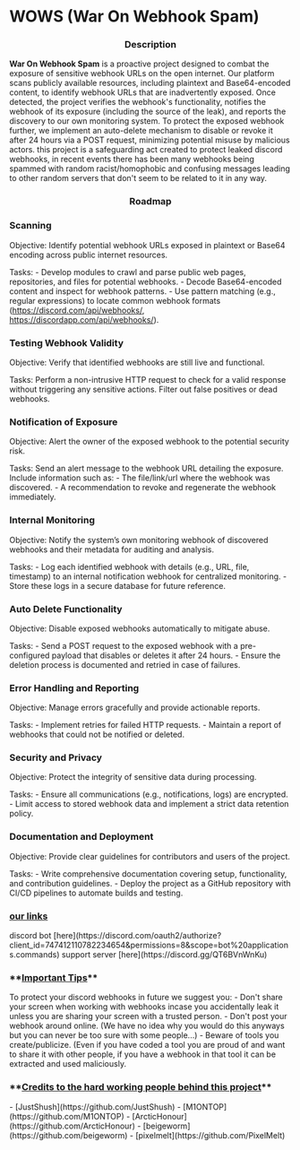 <h1>WOWS (War On Webhook Spam)</h1>

<h3 align="center"> Description </h3>

**War On Webhook Spam** is a proactive project designed to combat the exposure of sensitive webhook URLs on the open internet. Our platform scans publicly available resources, including plaintext and Base64-encoded content, to identify webhook URLs that are inadvertently exposed. Once detected, the project verifies the webhook's functionality, notifies the webhook of its exposure (including the source of the leak), and reports the discovery to our own monitoring system. To protect the exposed webhook further, we implement an auto-delete mechanism to disable or revoke it after 24 hours via a POST request, minimizing potential misuse by malicious actors.
this project is a safeguarding act created to protect leaked discord webhooks, in recent events there has been many webhooks being spammed with random racist/homophobic and confusing messages leading to other random servers that don't seem to be related to it in any way.

<h3 align="center"> Roadmap </h3>

  <h3 align="left">Scanning</h3>
  
  Objective: Identify potential webhook URLs exposed in plaintext or Base64 encoding across public internet resources.
        
  Tasks:
            - Develop modules to crawl and parse public web pages, repositories, and files for potential webhooks.
            - Decode Base64-encoded content and inspect for webhook patterns.
            - Use pattern matching (e.g., regular expressions) to locate common webhook formats (https://discord.com/api/webhooks/, https://discordapp.com/api/webhooks/).


  <h3 align="left">Testing Webhook Validity</h3>
  
  Objective: Verify that identified webhooks are still live and functional.
  
  Tasks:
            Perform a non-intrusive HTTP request to check for a valid response without triggering any sensitive actions.
            Filter out false positives or dead webhooks.
            

  <h3 align="left">Notification of Exposure</h3>
  
  Objective: Alert the owner of the exposed webhook to the potential security risk.
  
  Tasks:
            Send an alert message to the webhook URL detailing the exposure.
            Include information such as:
                - The file/link/url where the webhook was discovered.
                - A recommendation to revoke and regenerate the webhook immediately.


  <h3 align="left">Internal Monitoring</h3>
  
  Objective: Notify the system’s own monitoring webhook of discovered webhooks and their metadata for auditing and analysis.
  
  Tasks:
            - Log each identified webhook with details (e.g., URL, file, timestamp) to an internal notification webhook for centralized monitoring.
            - Store these logs in a secure database for future reference.


  <h3 align="left">Auto Delete Functionality</h3>
  
  Objective: Disable exposed webhooks automatically to mitigate abuse.
  
  Tasks:
            - Send a POST request to the exposed webhook with a pre-configured payload that disables or deletes it after 24 hours.
            - Ensure the deletion process is documented and retried in case of failures.


  <h3 align="left">Error Handling and Reporting</h3>
  
  Objective: Manage errors gracefully and provide actionable reports.

  Tasks:
            - Implement retries for failed HTTP requests.
            - Maintain a report of webhooks that could not be notified or deleted.


  <h3 align="left">Security and Privacy</h3>
  
  Objective: Protect the integrity of sensitive data during processing.
  
  Tasks:
            - Ensure all communications (e.g., notifications, logs) are encrypted.
            - Limit access to stored webhook data and implement a strict data retention policy.


  <h3 align="left">Documentation and Deployment</h3>
  
  Objective: Provide clear guidelines for contributors and users of the project.
  
  Tasks:
            - Write comprehensive documentation covering setup, functionality, and contribution guidelines.
            - Deploy the project as a GitHub repository with CI/CD pipelines to automate builds and testing.

<h3 align="left"><ins>our  links</ins></h3>
discord bot [here](https://discord.com/oauth2/authorize?client_id=747412110782234654&permissions=8&scope=bot%20applications.commands)
support server [here](https://discord.gg/QT6BVnWnKu)

<h3 align="left">**<ins>Important Tips</ins>**</h3>
To protect your discord webhooks in future we suggest you: 
- Don't share your screen when working with webhooks incase you accidentally leak it unless you are sharing your screen with a trusted person.
- Don't post your webhook around online. (We have no idea why you would do this anyways but you can never be too sure with some people...)
- Beware of tools you create/publicize. (Even if you have coded a tool you are proud of and want to share it with other people, if you have a webhook in that tool it can be extracted and used maliciously.


<h3 align="left">**<ins>Credits to the hard working people behind this project</ins>**</h3>
- [JustShush](https://github.com/JustShush)
- [M1ONTOP](https://github.com/M1ONTOP)
- [ArcticHonour](https://github.com/ArcticHonour)
- [beigeworm](https://github.com/beigeworm)
- [pixelmelt](https://github.com/PixelMelt)
